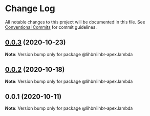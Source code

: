 # Change Log

All notable changes to this project will be documented in this file.
See [Conventional Commits](https://conventionalcommits.org) for commit guidelines.

## [0.0.3](https://github.com/lihbr/lihbr-apex/compare/@lihbr/lihbr-apex.lambda@0.0.2...@lihbr/lihbr-apex.lambda@0.0.3) (2020-10-23)

**Note:** Version bump only for package @lihbr/lihbr-apex.lambda





## [0.0.2](https://github.com/lihbr/lihbr-apex/compare/@lihbr/lihbr-apex.lambda@0.0.1...@lihbr/lihbr-apex.lambda@0.0.2) (2020-10-18)

**Note:** Version bump only for package @lihbr/lihbr-apex.lambda





## 0.0.1 (2020-10-11)

**Note:** Version bump only for package @lihbr/lihbr-apex.lambda
